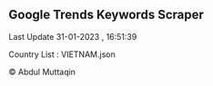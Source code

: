 

## Google Trends Keywords Scraper 
 
Last Update 31-01-2023 , 16:51:39

Country List :
VIETNAM.json



© Abdul Muttaqin 
